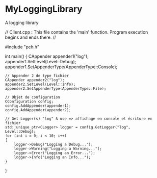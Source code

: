 # MyLoggingLibrary
A logging library

// Client.cpp : This file contains the 'main' function. Program execution begins and ends there.
//

#include "pch.h"

int main()
{
	CAppender appender1("log");
	appender1.SetLevel(Level::Debug);
	appender1.SetAppenderType(AppenderType::Console);

	// Appender 2 de type fichier
	CAppender appender2("log");
	appender2.SetLevel(Level::Info);
	appender2.SetAppenderType(AppenderType::File);

	// Objet de configuration
	CConfiguration config;
	config.AddAppender(appender1);
	config.AddAppender(appender2);

	// Get Logger(s) "log" & use => affichage en console et écriture en fichier
	std::unique_ptr<CLogger> logger = config.GetLogger("log", Level::Debug);
	for (int i = 0; i < 10; i++)
	{
		logger->Debug("Logging a Debug...");
		logger->Warning("Logging a Warning...");
		logger->Error("Logging an Error...");
		logger->Info("Logging an Info...");
	}
}

